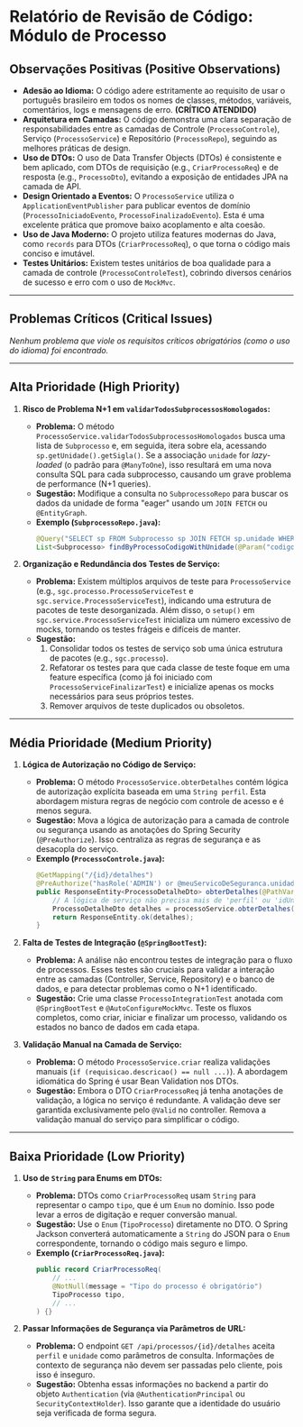# Relatório de Revisão de Código: Módulo de Processo

## Observações Positivas (Positive Observations)

*   **Adesão ao Idioma:** O código adere estritamente ao requisito de usar o português brasileiro em todos os nomes de classes, métodos, variáveis, comentários, logs e mensagens de erro. **(CRÍTICO ATENDIDO)**
*   **Arquitetura em Camadas:** O código demonstra uma clara separação de responsabilidades entre as camadas de Controle (`ProcessoControle`), Serviço (`ProcessoService`) e Repositório (`ProcessoRepo`), seguindo as melhores práticas de design.
*   **Uso de DTOs:** O uso de Data Transfer Objects (DTOs) é consistente e bem aplicado, com DTOs de requisição (e.g., `CriarProcessoReq`) e de resposta (e.g., `ProcessoDto`), evitando a exposição de entidades JPA na camada de API.
*   **Design Orientado a Eventos:** O `ProcessoService` utiliza o `ApplicationEventPublisher` para publicar eventos de domínio (`ProcessoIniciadoEvento`, `ProcessoFinalizadoEvento`). Esta é uma excelente prática que promove baixo acoplamento e alta coesão.
*   **Uso de Java Moderno:** O projeto utiliza features modernas do Java, como `records` para DTOs (`CriarProcessoReq`), o que torna o código mais conciso e imutável.
*   **Testes Unitários:** Existem testes unitários de boa qualidade para a camada de controle (`ProcessoControleTest`), cobrindo diversos cenários de sucesso e erro com o uso de `MockMvc`.

---

## Problemas Críticos (Critical Issues)

*Nenhum problema que viole os requisitos críticos obrigatórios (como o uso do idioma) foi encontrado.*

---

## Alta Prioridade (High Priority)

1.  **Risco de Problema N+1 em `validarTodosSubprocessosHomologados`:**
    *   **Problema:** O método `ProcessoService.validarTodosSubprocessosHomologados` busca uma lista de `Subprocesso` e, em seguida, itera sobre ela, acessando `sp.getUnidade().getSigla()`. Se a associação `unidade` for *lazy-loaded* (o padrão para `@ManyToOne`), isso resultará em uma nova consulta SQL para cada subprocesso, causando um grave problema de performance (N+1 queries).
    *   **Sugestão:** Modifique a consulta no `SubprocessoRepo` para buscar os dados da unidade de forma "eager" usando um `JOIN FETCH` ou `@EntityGraph`.
    *   **Exemplo (`SubprocessoRepo.java`):**
        ```java
        @Query("SELECT sp FROM Subprocesso sp JOIN FETCH sp.unidade WHERE sp.processo.codigo = :codigoProcesso")
        List<Subprocesso> findByProcessoCodigoWithUnidade(@Param("codigoProcesso") Long codigoProcesso);
        ```

2.  **Organização e Redundância dos Testes de Serviço:**
    *   **Problema:** Existem múltiplos arquivos de teste para `ProcessoService` (e.g., `sgc.processo.ProcessoServiceTest` e `sgc.service.ProcessoServiceTest`), indicando uma estrutura de pacotes de teste desorganizada. Além disso, o `setup()` em `sgc.service.ProcessoServiceTest` inicializa um número excessivo de mocks, tornando os testes frágeis e difíceis de manter.
    *   **Sugestão:**
        1.  Consolidar todos os testes de serviço sob uma única estrutura de pacotes (e.g., `sgc.processo`).
        2.  Refatorar os testes para que cada classe de teste foque em uma feature específica (como já foi iniciado com `ProcessoServiceFinalizarTest`) e inicialize apenas os mocks necessários para seus próprios testes.
        3.  Remover arquivos de teste duplicados ou obsoletos.

---

## Média Prioridade (Medium Priority)

1.  **Lógica de Autorização no Código de Serviço:**
    *   **Problema:** O método `ProcessoService.obterDetalhes` contém lógica de autorização explícita baseada em uma `String perfil`. Esta abordagem mistura regras de negócio com controle de acesso e é menos segura.
    *   **Sugestão:** Mova a lógica de autorização para a camada de controle ou segurança usando as anotações do Spring Security (`@PreAuthorize`). Isso centraliza as regras de segurança e as desacopla do serviço.
    *   **Exemplo (`ProcessoControle.java`):**
        ```java
        @GetMapping("/{id}/detalhes")
        @PreAuthorize("hasRole('ADMIN') or @meuServicoDeSeguranca.unidadeDoUsuarioParticipaDoProcesso(#id, principal)")
        public ResponseEntity<ProcessoDetalheDto> obterDetalhes(@PathVariable Long id) {
            // A lógica de serviço não precisa mais de 'perfil' ou 'idUnidadeUsuario'
            ProcessoDetalheDto detalhes = processoService.obterDetalhes(id);
            return ResponseEntity.ok(detalhes);
        }
        ```

2.  **Falta de Testes de Integração (`@SpringBootTest`):**
    *   **Problema:** A análise não encontrou testes de integração para o fluxo de processos. Esses testes são cruciais para validar a interação entre as camadas (Controller, Service, Repository) e o banco de dados, e para detectar problemas como o N+1 identificado.
    *   **Sugestão:** Crie uma classe `ProcessoIntegrationTest` anotada com `@SpringBootTest` e `@AutoConfigureMockMvc`. Teste os fluxos completos, como criar, iniciar e finalizar um processo, validando os estados no banco de dados em cada etapa.

3.  **Validação Manual na Camada de Serviço:**
    *   **Problema:** O método `ProcessoService.criar` realiza validações manuais (`if (requisicao.descricao() == null ...)`). A abordagem idiomática do Spring é usar Bean Validation nos DTOs.
    *   **Sugestão:** Embora o DTO `CriarProcessoReq` já tenha anotações de validação, a lógica no serviço é redundante. A validação deve ser garantida exclusivamente pelo `@Valid` no controller. Remova a validação manual do serviço para simplificar o código.

---

## Baixa Prioridade (Low Priority)

1.  **Uso de `String` para Enums em DTOs:**
    *   **Problema:** DTOs como `CriarProcessoReq` usam `String` para representar o campo `tipo`, que é um `Enum` no domínio. Isso pode levar a erros de digitação e requer conversão manual.
    *   **Sugestão:** Use o `Enum` (`TipoProcesso`) diretamente no DTO. O Spring Jackson converterá automaticamente a `String` do JSON para o `Enum` correspondente, tornando o código mais seguro e limpo.
    *   **Exemplo (`CriarProcessoReq.java`):**
        ```java
        public record CriarProcessoReq(
            // ...
            @NotNull(message = "Tipo do processo é obrigatório")
            TipoProcesso tipo,
            // ...
        ) {}
        ```

2.  **Passar Informações de Segurança via Parâmetros de URL:**
    *   **Problema:** O endpoint `GET /api/processos/{id}/detalhes` aceita `perfil` e `unidade` como parâmetros de consulta. Informações de contexto de segurança não devem ser passadas pelo cliente, pois isso é inseguro.
    *   **Sugestão:** Obtenha essas informações no backend a partir do objeto `Authentication` (via `@AuthenticationPrincipal` ou `SecurityContextHolder`). Isso garante que a identidade do usuário seja verificada de forma segura.